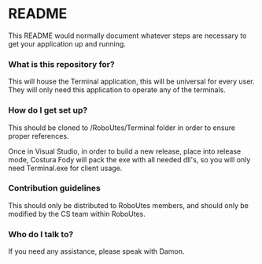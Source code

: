 # README #

This README would normally document whatever steps are necessary to get your application up and running.

### What is this repository for? ###

This will house the Terminal application, this will be universal for every user.  They will only need this application to operate any of the terminals.

### How do I get set up? ###

This should be cloned to /RoboUtes/Terminal folder in order to ensure proper references.

Once in Visual Studio, in order to build a new release, place into release mode, Costura Fody will pack the exe with all needed dll's, so you will only need Terminal.exe for client usage.

### Contribution guidelines ###

This should only be distributed to RoboUtes members, and should only be modified by the CS team within RoboUtes.

### Who do I talk to? ###

If you need any assistance, please speak with Damon.